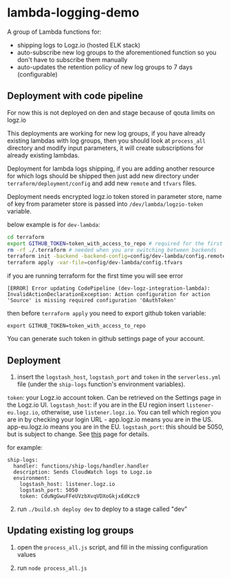 # lambda-logging-demo

A group of Lambda functions for:
* shipping logs to Logz.io (hosted ELK stack)
* auto-subscribe new log groups to the aforementioned function so you don't have to subscribe them manually
* auto-updates the retention policy of new log groups to 7 days (configurable)


## Deployment with code pipeline

For now this is not deployed on den and stage because of qouta limits on logz.io

This deployments are working for new log groups, if you have already existing lambdas with log groups, then you should look at `process_all` directory and modify input parameters, it will create subscriptions for already existing lambdas.

Deployment for lambda logs shipping, if you are adding another resource for which logs should be shipped then just add new directory under `terraform/deployment/config` and add new `remote` and `tfvars` files.

Deployment needs encrypted logz.io token stored in parameter store, name of key from parameter store is passed into `/dev/lambda/logzio-token` variable.

below example is for `dev-lambda`:

```bash
cd terraform
export GITHUB_TOKEN=token_with_access_to_repo # required for the first launch time, later can be omitted
rm -rf ./.terraform # needed when you are switching between backends
terraform init -backend -backend-config=config/dev-lambda/config.remote
terraform apply -var-file=config/dev-lambda/config.tfvars
```

if you are running terraform for the first time you will see error
```
[ERROR] Error updating CodePipeline (dev-logz-integration-lambda): InvalidActionDeclarationException: Action configuration for action 'Source' is missing required configuration 'OAuthToken'
```

then before `terraform apply` you need to export github token variable:
```
export GITHUB_TOKEN=token_with_access_to_repo
```

You can generate such token in github settings page of your account.


## Deployment

1. insert the `logstash_host`, `logstash_port` and `token` in the `serverless.yml` file (under the `ship-logs` function's environment variables).

`token`: your Logz.io account token. Can be retrieved on the Settings page in the Logz.io UI.
`logstash_host`: if you are in the EU region insert `listener-eu.logz.io`, otherwise, use `listener.logz.io`. You can tell which region you are in by checking your login URL - app.logz.io means you are in the US. app-eu.logz.io means you are in the EU.
`logstash_port`: this should be 5050, but is subject to change. See [this](https://app.logz.io/#/dashboard/data-sources/logstash) page for details.

for example:

```
ship-logs:
  handler: functions/ship-logs/handler.handler
  description: Sends CloudWatch logs to Logz.io
  environment:
    logstash_host: listener.logz.io
    logstash_port: 5050
    token: CduNgGwuFFeUVzbXvqVDXoGkjxEdKzc9
```

2. run `./build.sh deploy dev` to deploy to a stage called "dev"

## Updating existing log groups

1. open the `process_all.js` script, and fill in the missing configuration values

2. run `node process_all.js`